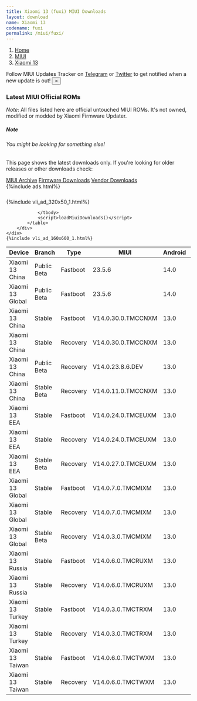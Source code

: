 ```yaml
---
title: Xiaomi 13 (fuxi) MIUI Downloads
layout: download
name: Xiaomi 13
codename: fuxi
permalink: /miui/fuxi/
---
```

<nav aria-label="breadcrumb">
    <ol class="breadcrumb">
        <li class="breadcrumb-item"><a href="/">Home</a></li>
        <li class="breadcrumb-item"><a href="/miui/">MIUI</a></li>
        <li class="breadcrumb-item active" aria-current="page"><a href="/miui/fuxi/">Xiaomi 13</a></li>
    </ol>
</nav>
<div class="alert alert-primary alert-dismissible fade show" role="alert">
    Follow MIUI Updates Tracker on <a href="https://t.me/MIUIUpdatesTracker" class="alert-link">Telegram</a>
     or <a href="https://twitter.com/MiFwUpdater" class="alert-link">Twitter</a> to get notified when a new update is out!
    <button type="button" class="close" data-dismiss="alert" aria-label="Close">
        <span aria-hidden="true">&times;</span>
    </button>
</div>

### Latest MIUI Official ROMs
*Note*: All files listed here are official untouched MIUI ROMs. It's not owned, modified or modded by Xiaomi Firmware Updater.
<div class="card">
  <div class="card-body">
    <h5 class="card-title">Note</h5>
    <h6 class="card-subtitle mb-2 text-muted">You might be looking for something else!</h6>
    <p class="card-text">This page shows the latest downloads only.
     If you're looking for older releases or other downloads check:</p>
    <a href="/archive/miui/fuxi/" class="card-link">MIUI Archive</a>
    <a href="/firmware/fuxi/" class="card-link">Firmware Downloads</a>
    <a href="/vendor/fuxi/" class="card-link">Vendor Downloads</a>
  </div>
</div>
{%include ads.html%}
<div class="row justify-content-center">
    <div class="col-10">
        <div class="table-responsive-md" style="margin-top: 25px;">
            {%include vli_ad_320x50_1.html%}
            <table id="miui" class="display dt-responsive nowrap compact table table-striped table-hover table-sm">
                <thead class="thead-dark">
                    <tr>
                        <th data-ref="device">Device</th>
                        <th data-ref="branch">Branch</th>
                        <th data-ref="type">Type</th>
                        <th data-ref="miui">MIUI</th>
                        <th data-ref="android">Android</th>
                        <th data-ref="size">Size</th>
                        <th data-ref="size">Date</th>
                        <th data-ref="link">Link</th>
                    </tr>
                </thead>
                <tbody>
                <tr><td>Xiaomi 13 China</td><td>Public Beta</td><td>Fastboot</td><td>23.5.6</td><td>14.0</td><td>7.8 GB</td><td>2023-05-06</td><td><a href="/miui/fuxi/public beta/23.5.6/">Download</a></td></tr>
<tr><td>Xiaomi 13 Global</td><td>Public Beta</td><td>Fastboot</td><td>23.5.6</td><td>14.0</td><td>7.1 GB</td><td>2023-05-06</td><td><a href="/miui/fuxi/public beta/23.5.6/">Download</a></td></tr>
<tr><td>Xiaomi 13 China</td><td>Stable</td><td>Fastboot</td><td>V14.0.30.0.TMCCNXM</td><td>13.0</td><td>8.4 GB</td><td>2023-07-07</td><td><a href="/miui/fuxi/stable/V14.0.30.0.TMCCNXM/">Download</a></td></tr>
<tr><td>Xiaomi 13 China</td><td>Stable</td><td>Recovery</td><td>V14.0.30.0.TMCCNXM</td><td>13.0</td><td>6.7 GB</td><td>2023-07-14</td><td><a href="/miui/fuxi/stable/V14.0.30.0.TMCCNXM/">Download</a></td></tr>
<tr><td>Xiaomi 13 China</td><td>Public Beta</td><td>Recovery</td><td>V14.0.23.8.6.DEV</td><td>13.0</td><td>6.4 GB</td><td>2023-08-11</td><td><a href="/miui/fuxi/public beta/V14.0.23.8.6.DEV/">Download</a></td></tr>
<tr><td>Xiaomi 13 China</td><td>Stable Beta</td><td>Recovery</td><td>V14.0.11.0.TMCCNXM</td><td>13.0</td><td>6.7 GB</td><td>2022-12-31</td><td><a href="/miui/fuxi/stable beta/V14.0.11.0.TMCCNXM/">Download</a></td></tr>
<tr><td>Xiaomi 13 EEA</td><td>Stable</td><td>Fastboot</td><td>V14.0.24.0.TMCEUXM</td><td>13.0</td><td>7.5 GB</td><td>2023-06-15</td><td><a href="/miui/fuxi/stable/V14.0.24.0.TMCEUXM/">Download</a></td></tr>
<tr><td>Xiaomi 13 EEA</td><td>Stable</td><td>Recovery</td><td>V14.0.24.0.TMCEUXM</td><td>13.0</td><td>5.7 GB</td><td>2023-06-19</td><td><a href="/miui/fuxi/stable/V14.0.24.0.TMCEUXM/">Download</a></td></tr>
<tr><td>Xiaomi 13 EEA</td><td>Stable Beta</td><td>Recovery</td><td>V14.0.27.0.TMCEUXM</td><td>13.0</td><td>5.7 GB</td><td>2023-08-07</td><td><a href="/miui/fuxi/stable beta/V14.0.27.0.TMCEUXM/">Download</a></td></tr>
<tr><td>Xiaomi 13 Global</td><td>Stable</td><td>Fastboot</td><td>V14.0.7.0.TMCMIXM</td><td>13.0</td><td>7.5 GB</td><td>2023-04-14</td><td><a href="/miui/fuxi/stable/V14.0.7.0.TMCMIXM/">Download</a></td></tr>
<tr><td>Xiaomi 13 Global</td><td>Stable</td><td>Recovery</td><td>V14.0.7.0.TMCMIXM</td><td>13.0</td><td>5.6 GB</td><td>2023-04-27</td><td><a href="/miui/fuxi/stable/V14.0.7.0.TMCMIXM/">Download</a></td></tr>
<tr><td>Xiaomi 13 Global</td><td>Stable Beta</td><td>Recovery</td><td>V14.0.3.0.TMCMIXM</td><td>13.0</td><td>5.5 GB</td><td>2023-02-27</td><td><a href="/miui/fuxi/stable beta/V14.0.3.0.TMCMIXM/">Download</a></td></tr>
<tr><td>Xiaomi 13 Russia</td><td>Stable</td><td>Fastboot</td><td>V14.0.6.0.TMCRUXM</td><td>13.0</td><td>7.0 GB</td><td>2023-05-08</td><td><a href="/miui/fuxi/stable/V14.0.6.0.TMCRUXM/">Download</a></td></tr>
<tr><td>Xiaomi 13 Russia</td><td>Stable</td><td>Recovery</td><td>V14.0.6.0.TMCRUXM</td><td>13.0</td><td>5.5 GB</td><td>2023-05-22</td><td><a href="/miui/fuxi/stable/V14.0.6.0.TMCRUXM/">Download</a></td></tr>
<tr><td>Xiaomi 13 Turkey</td><td>Stable</td><td>Fastboot</td><td>V14.0.3.0.TMCTRXM</td><td>13.0</td><td>6.6 GB</td><td>2023-02-08</td><td><a href="/miui/fuxi/stable/V14.0.3.0.TMCTRXM/">Download</a></td></tr>
<tr><td>Xiaomi 13 Turkey</td><td>Stable</td><td>Recovery</td><td>V14.0.3.0.TMCTRXM</td><td>13.0</td><td>5.5 GB</td><td>2023-02-27</td><td><a href="/miui/fuxi/stable/V14.0.3.0.TMCTRXM/">Download</a></td></tr>
<tr><td>Xiaomi 13 Taiwan</td><td>Stable</td><td>Fastboot</td><td>V14.0.6.0.TMCTWXM</td><td>13.0</td><td>6.5 GB</td><td>2023-04-14</td><td><a href="/miui/fuxi/stable/V14.0.6.0.TMCTWXM/">Download</a></td></tr>
<tr><td>Xiaomi 13 Taiwan</td><td>Stable</td><td>Recovery</td><td>V14.0.6.0.TMCTWXM</td><td>13.0</td><td>5.5 GB</td><td>2023-04-27</td><td><a href="/miui/fuxi/stable/V14.0.6.0.TMCTWXM/">Download</a></td></tr>

                </tbody>
                <script>loadMiuiDownloads()</script>
            </table>
        </div>
    </div>
    {%include vli_ad_160x600_1.html%}
</div>
